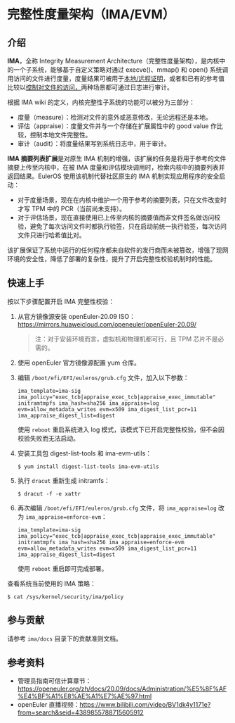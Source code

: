 # 完整性度量架构（IMA/EVM）

## 介绍

**IMA**，全称 Integrity Measurement Architecture（完整性度量架构），是内核中的一个子系统，能够基于自定义策略对通过 execve()、mmap() 和 open() 系统调用访问的文件进行度量，度量结果可被用于<u>本地/远程证明</u>，或者和已有的参考值比较以<u>控制对文件的访问，</u>两种场景都可通过日志进行审计。

根据 IMA wiki 的定义，内核完整性子系统的功能可以被分为三部分：

- 度量（measure）：检测对文件的意外或恶意修改，无论远程还是本地。
- 评估（appraise）：度量文件并与一个存储在扩展属性中的 good value 作比较，控制本地文件完整性。
- 审计（audit）：将度量结果写到系统日志中，用于审计。

**IMA 摘要列表扩展**是对原生 IMA 机制的增强，该扩展的任务是将用于参考的文件摘要上传至内核中，在被 IMA 度量和评估模块调用时，检索内核中的摘要列表并返回结果。EulerOS 使用该机制代替社区原生的 IMA 机制实现应用程序的安全启动：

- 对于度量场景，现在在内核中维护一个用于参考的摘要列表，只在文件改变时才写 TPM 中的 PCR（当前尚未支持）。
- 对于评估场景，现在直接使用已上传至内核的摘要值而非文件签名做访问校验，避免了每次访问文件时都执行验签，只在启动前统一执行验签，每次访问文件只进行哈希值比对。

该扩展保证了系统中运行的任何程序都来自软件的发行商而未被篡改，增强了现网环境的安全性，降低了部署的复杂性，提升了开启完整性校验机制时的性能。

## 快速上手

按以下步骤配置开启 IMA 完整性校验：

1. 从官方镜像源安装 openEuler-20.09 ISO：https://mirrors.huaweicloud.com/openeuler/openEuler-20.09/

   > 注：对于安装环境而言，虚拟机和物理机都可行，且 TPM 芯片不是必需的。

2. 使用 openEuler 官方镜像源配置 yum 仓库。

3. 编辑 `/boot/efi/EFI/euleros/grub.cfg` 文件，加入以下参数：

   ```shell
   ima_template=ima-sig ima_policy="exec_tcb|appraise_exec_tcb|appraise_exec_immutable" initramtmpfs ima_hash=sha256 ima_appraise=log evm=allow_metadata_writes evm=x509 ima_digest_list_pcr=11 ima_appraise_digest_list=digest
   ```

   使用 `reboot` 重启系统进入 log 模式，该模式下已开启完整性校验，但不会因校验失败而无法启动。

4. 安装工具包 digest-list-tools 和 ima-evm-utils：

   ```shell
   $ yum install digest-list-tools ima-evm-utils
   ```

5. 执行 `dracut` 重新生成 initramfs：

   ```shell
   $ dracut -f -e xattr
   ```

6. 再次编辑 `/boot/efi/EFI/euleros/grub.cfg` 文件，将 `ima_appraise=log` 改为 `ima_appraise=enforce-evm`：

   ```shell
   ima_template=ima-sig ima_policy="exec_tcb|appraise_exec_tcb|appraise_exec_immutable" initramtmpfs ima_hash=sha256 ima_appraise=enforce-evm evm=allow_metadata_writes evm=x509 ima_digest_list_pcr=11 ima_appraise_digest_list=digest
   ```

   使用 `reboot` 重启即可完成部署。

查看系统当前使用的 IMA 策略：

```shell
$ cat /sys/kernel/security/ima/policy
```

## 参与贡献

请参考 `ima/docs` 目录下的贡献准则文档。

## 参考资料
* 管理员指南可信计算章节：https://openeuler.org/zh/docs/20.09/docs/Administration/%E5%8F%AF%E4%BF%A1%E8%AE%A1%E7%AE%97.html
* openEuler 直播视频：https://www.bilibili.com/video/BV1dk4y1171e?from=search&seid=4389855788715605912